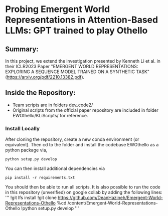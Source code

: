 # Probing Emergent World Representations in Attention-Based LLMs: GPT trained to play Othello

## Summary:
In this project, we extend the investigation presented by Kenneth Li et al. in their ICLR2023 Paper "EMERGENT WORLD REPRESENTATIONS: EXPLORING A
SEQUENCE MODEL TRAINED ON A SYNTHETIC TASK" (https://arxiv.org/pdf/2210.13382.pdf). 

## Inside the Repository:
- Team scripts are in folders dev_code2/ 
- Original scripts from the official paper repository are included in folder EWOthello/KLiScripts/ for reference. 

### Install Locally
After cloning the repository, create a new conda environment (or equivalent). Then cd to the folder and install the codebase EWOthello as a python package via,
```
python setup.py develop
```
You can then install additional dependencies via
```
pip install -r requirements.txt
```
You should then be able to run all scripts. It is also possible to run the code in this repository (unverified) on google collab by adding the following lines:
'''
!git lfs install
!git clone https://github.com/DeanHazineh/Emergent-World-Representations-Othello
%cd /content/Emergent-World-Representations-Othello
!python setup.py develop
'''
